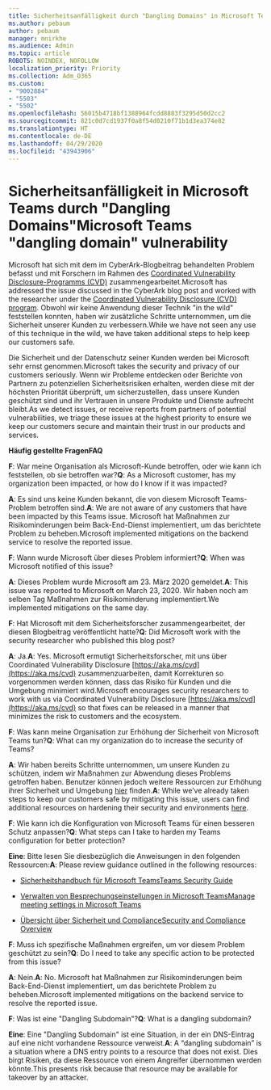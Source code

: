 ```yaml
---
title: Sicherheitsanfälligkeit durch "Dangling Domains" in Microsoft Teams
ms.author: pebaum
author: pebaum
manager: mnirkhe
ms.audience: Admin
ms.topic: article
ROBOTS: NOINDEX, NOFOLLOW
localization_priority: Priority
ms.collection: Adm_O365
ms.custom:
- "9002884"
- "5503"
- "5502"
ms.openlocfilehash: 56015b4718bf1388964fcdd8883f3295d50d2cc2
ms.sourcegitcommit: 821c0d7cd1937f0a8f54d0210f71b1d3ea374e82
ms.translationtype: HT
ms.contentlocale: de-DE
ms.lasthandoff: 04/29/2020
ms.locfileid: "43943906"
---
```

# <a name="microsoft-teams-dangling-domain-vulnerability"></a><span data-ttu-id="403c0-102">Sicherheitsanfälligkeit in Microsoft Teams durch "Dangling Domains"</span><span class="sxs-lookup"><span data-stu-id="403c0-102">Microsoft Teams "dangling domain" vulnerability</span></span>

<span data-ttu-id="403c0-103">Microsoft hat sich mit dem im CyberArk-Blogbeitrag behandelten Problem befasst und mit Forschern im Rahmen des [Coordinated Vulnerability Disclosure-Programms (CVD)](https://aka.ms/cvd) zusammengearbeitet.</span><span class="sxs-lookup"><span data-stu-id="403c0-103">Microsoft has addressed the issue discussed in the CyberArk blog post and worked with the researcher under the [Coordinated Vulnerability Disclosure (CVD) program](https://aka.ms/cvd).</span></span> <span data-ttu-id="403c0-104">Obwohl wir keine Anwendung dieser Technik "in the wild" feststellen konnten, haben wir zusätzliche Schritte unternommen, um die Sicherheit unserer Kunden zu verbessern.</span><span class="sxs-lookup"><span data-stu-id="403c0-104">While we have not seen any use of this technique in the wild, we have taken additional steps to help keep our customers safe.</span></span>

<span data-ttu-id="403c0-105">Die Sicherheit und der Datenschutz seiner Kunden werden bei Microsoft sehr ernst genommen.</span><span class="sxs-lookup"><span data-stu-id="403c0-105">Microsoft takes the security and privacy of our customers seriously.</span></span> <span data-ttu-id="403c0-106">Wenn wir Probleme entdecken oder Berichte von Partnern zu potenziellen Sicherheitsrisiken erhalten, werden diese mit der höchsten Priorität überprüft, um sicherzustellen, dass unsere Kunden geschützt sind und ihr Vertrauen in unsere Produkte und Dienste aufrecht bleibt.</span><span class="sxs-lookup"><span data-stu-id="403c0-106">As we detect issues, or receive reports from partners of potential vulnerabilities, we triage these issues at the highest priority to ensure we keep our customers secure and maintain their trust in our products and services.</span></span>

<span data-ttu-id="403c0-107">**Häufig gestellte Fragen**</span><span class="sxs-lookup"><span data-stu-id="403c0-107">**FAQ**</span></span>

<span data-ttu-id="403c0-108">**F**: War meine Organisation als Microsoft-Kunde betroffen, oder wie kann ich feststellen, ob sie betroffen war?</span><span class="sxs-lookup"><span data-stu-id="403c0-108">**Q**: As a Microsoft customer, has my organization been impacted, or how do I know if it was impacted?</span></span>

<span data-ttu-id="403c0-109">**A**: Es sind uns keine Kunden bekannt, die von diesem Microsoft Teams-Problem betroffen sind.</span><span class="sxs-lookup"><span data-stu-id="403c0-109">**A**: We are not aware of any customers that have been impacted by this Teams issue.</span></span> <span data-ttu-id="403c0-110">Microsoft hat Maßnahmen zur Risikominderungen beim Back-End-Dienst implementiert, um das berichtete Problem zu beheben.</span><span class="sxs-lookup"><span data-stu-id="403c0-110">Microsoft implemented mitigations on the backend service to resolve the reported issue.</span></span>

<span data-ttu-id="403c0-111">**F**: Wann wurde Microsoft über dieses Problem informiert?</span><span class="sxs-lookup"><span data-stu-id="403c0-111">**Q**: When was Microsoft notified of this issue?</span></span>

<span data-ttu-id="403c0-112">**A**: Dieses Problem wurde Microsoft am 23. März 2020 gemeldet.</span><span class="sxs-lookup"><span data-stu-id="403c0-112">**A**: This issue was reported to Microsoft on March 23, 2020.</span></span> <span data-ttu-id="403c0-113">Wir haben noch am selben Tag Maßnahmen zur Risikominderung implementiert.</span><span class="sxs-lookup"><span data-stu-id="403c0-113">We implemented mitigations on the same day.</span></span>

<span data-ttu-id="403c0-114">**F**: Hat Microsoft mit dem Sicherheitsforscher zusammengearbeitet, der diesen Blogbeitrag veröffentlicht hatte?</span><span class="sxs-lookup"><span data-stu-id="403c0-114">**Q**: Did Microsoft work with the security researcher who published this blog post?</span></span>

<span data-ttu-id="403c0-115">**A**: Ja.</span><span class="sxs-lookup"><span data-stu-id="403c0-115">**A**: Yes.</span></span> <span data-ttu-id="403c0-116">Microsoft ermutigt Sicherheitsforscher, mit uns über Coordinated Vulnerability Disclosure [https://aka.ms/cvd](https://aka.ms/cvd) zusammenzuarbeiten, damit Korrekturen so vorgenommen werden können, dass das Risiko für Kunden und die Umgebung minimiert wird.</span><span class="sxs-lookup"><span data-stu-id="403c0-116">Microsoft encourages security researchers to work with us via Coordinated Vulnerability Disclosure [https://aka.ms/cvd](https://aka.ms/cvd) so that fixes can be released in a manner that minimizes the risk to customers and the ecosystem.</span></span>  

<span data-ttu-id="403c0-117">**F**: Was kann meine Organisation zur Erhöhung der Sicherheit von Microsoft Teams tun?</span><span class="sxs-lookup"><span data-stu-id="403c0-117">**Q**: What can my organization do to increase the security of Teams?</span></span>  

<span data-ttu-id="403c0-118">**A**: Wir haben bereits Schritte unternommen, um unsere Kunden zu schützen, indem wir Maßnahmen zur Abwendung dieses Problems getroffen haben. Benutzer können jedoch weitere Ressourcen zur Erhöhung ihrer Sicherheit und Umgebung [hier](https://www.microsoft.com/microsoft-365/blog/2020/04/06/it-professionals-privacy-security-microsoft-teams/) finden.</span><span class="sxs-lookup"><span data-stu-id="403c0-118">**A**: While we’ve already taken steps to keep our customers safe by mitigating this issue, users can find additional resources on hardening their security and environments [here](https://www.microsoft.com/microsoft-365/blog/2020/04/06/it-professionals-privacy-security-microsoft-teams/).</span></span>  

<span data-ttu-id="403c0-119">**F**: Wie kann ich die Konfiguration von Microsoft Teams für einen besseren Schutz anpassen?</span><span class="sxs-lookup"><span data-stu-id="403c0-119">**Q**: What steps can I take to harden my Teams configuration for better protection?</span></span>

<span data-ttu-id="403c0-120">**Eine**: Bitte lesen Sie diesbezüglich die Anweisungen in den folgenden Ressourcen:</span><span class="sxs-lookup"><span data-stu-id="403c0-120">**A**: Please review guidance outlined in the following resources:</span></span> 

- [<span data-ttu-id="403c0-121">Sicherheitshandbuch für Microsoft Teams</span><span class="sxs-lookup"><span data-stu-id="403c0-121">Teams Security Guide</span></span>](https://docs.microsoft.com/microsoftteams/teams-security-guide)

- [<span data-ttu-id="403c0-122">Verwalten von Besprechungseinstellungen in Microsoft Teams</span><span class="sxs-lookup"><span data-stu-id="403c0-122">Manage meeting settings in Microsoft Teams</span></span>](https://docs.microsoft.com/microsoftteams/meeting-settings-in-teams)

- [<span data-ttu-id="403c0-123">Übersicht über Sicherheit und Compliance</span><span class="sxs-lookup"><span data-stu-id="403c0-123">Security and Compliance Overview</span></span>](https://docs.microsoft.com/microsoftteams/security-compliance-overview)

<span data-ttu-id="403c0-124">**F**: Muss ich spezifische Maßnahmen ergreifen, um vor diesem Problem geschützt zu sein?</span><span class="sxs-lookup"><span data-stu-id="403c0-124">**Q**: Do I need to take any specific action to be protected from this issue?</span></span>

<span data-ttu-id="403c0-125">**A**: Nein.</span><span class="sxs-lookup"><span data-stu-id="403c0-125">**A**: No.</span></span> <span data-ttu-id="403c0-126">Microsoft hat Maßnahmen zur Risikominderungen beim Back-End-Dienst implementiert, um das berichtete Problem zu beheben.</span><span class="sxs-lookup"><span data-stu-id="403c0-126">Microsoft implemented mitigations on the backend service to resolve the reported issue.</span></span>

<span data-ttu-id="403c0-127">**F**: Was ist eine "Dangling Subdomain"?</span><span class="sxs-lookup"><span data-stu-id="403c0-127">**Q**: What is a dangling subdomain?</span></span>

<span data-ttu-id="403c0-128">**Eine**: Eine "Dangling Subdomain" ist eine Situation, in der ein DNS-Eintrag auf eine nicht vorhandene Ressource verweist.</span><span class="sxs-lookup"><span data-stu-id="403c0-128">**A**:  A “dangling subdomain” is a situation where a DNS entry points to a resource that does not exist.</span></span>  <span data-ttu-id="403c0-129">Dies birgt Risiken, da diese Ressource von einem Angreifer übernommen werden könnte.</span><span class="sxs-lookup"><span data-stu-id="403c0-129">This presents risk because that resource may be available for takeover by an attacker.</span></span>
